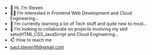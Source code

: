 - 👋 Hi, I’m Steven
- 🧑‍💻 I’m interested in Frontend Web Development and Cloud Engineering...
- 🌱 I’m currently learning a lot of Tech stuff and quite new to most...
- 👀 I’m looking to collaborate on projects involving my skill sets(HTML,CSS,JavaScript and Cloud Engineering...
- 📫 How to reach me 
- paul.steven16@gmail.com

<!---
snopatrol1/snopatrol1 is a ✨ special ✨ repository because its `README.md` (this file) appears on your GitHub profile.
You can click the Preview link to take a look at your changes.
--->
